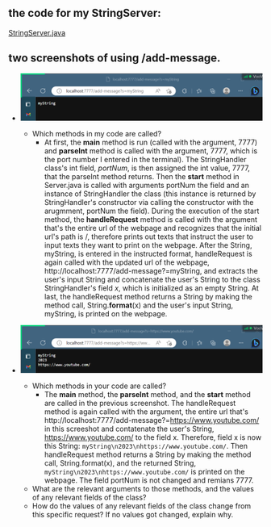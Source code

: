 ## the code for my StringServer:
[StringServer.java](StringServer.java)
## two screenshots of using /add-message.
- ![myString](myString.png)
  - Which methods in my code are called?
    - At first, the **main** method is run (called with the argument, 7777) and **parseInt** method is called with the argument, 7777, which is the port number I entered in the terminal). The StringHandler class's int field, *portNum*, is then assigned the int value, 7777, that the parseInt method returns. Then the **start** method in Server.java is called with arguments portNum the field and an instance of StringHandler the class (this instance is returned by StringHandler's constructor via calling the constructor with the arugmment, portNum the field). During the execution of the start method, the **handleRequest** method is called with the argument that's the entire url of the webpage and recognizes that the initial url's path is /, therefore prints out texts that instruct the user to input texts they want to print on the webpage. After the String, myString, is entered in the instructed format, handleRequest is again called with the updated url of the webpage, http://localhost:7777/add-message?=myString, and extracts the user's input String and concatenate the user's String to the class StringHandler's field *x*, which is initialized as an empty String. At last, the handleRequest method returns a String by making the method call, String.**format**(x) and the user's input String, myString, is printed on the webpage.

- ![YouTube](YouTube.png)
  - Which methods in your code are called?
    - The **main** method, the **parseInt** method, and the **start** method are called in the previous screenshot. The handleRequest method is again called with the argument, the entire url that's http://localhost:7777/add-message?=https://www.youtube.com/ in this screeshot and contatenate the user's String, https://www.youtube.com/ to the field x. Therefore, field x is now this String: `myString\n2023\nhttps://www.youtube.com/`. Then handleRequest method returns a String by making the method call, String.format(x), and the returned String, `myString\n2023\nhttps://www.youtube.com/` is printed on the webpage. The field portNum is not changed and remians 7777.
  - What are the relevant arguments to those methods, and the values of any relevant fields of the class?
  - How do the values of any relevant fields of the class change from this specific request? If no values got changed, explain why.

